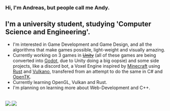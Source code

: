 ### Hi, I'm Andreas, but people call me Andy.

## I'm a university student, studying 'Computer Science and Engineering'.
- I'm interested in Game Development and Game Design, and all the algorithms that make games possible, light-weight and visually amazing.
- Currently working on 3 games in ~~[Unity][unity]~~ (all of these games are being converted into [Godot][godotlink], due to Unity doing a big oopsie) and some side projects, like a discord bot, a Voxel Engine inspired by [Minecraft][mclink] using [Rust][rustlink] and [Vulkano][vulkanolink], transfered from an attempt to do the same in C# and [OpenTK][opentklink].
- Currently learning OpenGL, Vulkan and Rust.
- I'm planning on learning more about Web-Development and C++.

<br />

<!-- [![Anurag's GitHub stats](https://vercel-github-stats-personal-fgshv749s-andreastars-projects.vercel.app/api?username=AndreasTar&show_icons=true&hide_border=true&hide=issues,contribs&count_private=true&theme=github_dark&langs_count=9&bg_color=0,4d014a,fffefe)](https://github.com/AndreasTar/VercelGithubStatsPersonal)


[![Top Langs](vercel-github-stats-personal-fgshv749s-andreastars-projects.vercel.app/api/top-langs/?username=AndreasTar&layout=compact)](https://github.com/AndreasTar/VercelGithubStatsPersonal) -->

<a href="https://github.com/AndreasTar/VercelGithubStatsPersonal">
  <img align="center" src="https://github-readme-stats.vercel.app/api?username=AndreasTar&show_icons=true&hide_border=true&hide=issues,contribs&count_private=true&theme=github_dark&langs_count=9&line_height=36&bg_color=0,4d014a,0d1117&card_width=520" />
</a>

<a href="https://github.com/AndreasTar/VercelGithubStatsPersonal">
  <img align="center" src="https://github-readme-stats.vercel.app/api/top-langs/?username=AndreasTar&layout=compact&hide_border=true&count_private=true&theme=github_dark&langs_count=20&bg_color=0,4d014a,0d1117&card_width=520" />
</a>


[unity]: https://unity.com/
[mclink]: https://www.minecraft.net/en-us
[opentklink]: https://opentk.net/
[godotlink]: https://godotengine.org/
[rustlink]: https://www.rust-lang.org/
[vulkanolink]: https://github.com/vulkano-rs
